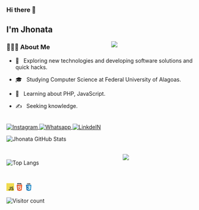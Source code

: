 ### Hi there 👋<h2> I'm Jhonata</h2>

<img align='right' src="https://media0.giphy.com/media/du3J3cXyzhj75IOgvA/giphy.gif?cid=ecf05e47prviqt7bo5zpk43r563mzoijgjmh69h23z1bmfmm&rid=giphy.gif" width="230">

<h3> 👨🏽‍💻 About Me </h3>




- 🤔 &nbsp; Exploring new technologies and developing software solutions and quick hacks.

- 🎓 &nbsp; Studying Computer Science at Federal University of Alagoas.

- 🌱 &nbsp; Learning about PHP, JavaScript.

- ✍️ &nbsp; Seeking knowledge.

<br/>

<a target="_blank" href="https://www.instagram.com/jhonata06/">
  <img align="center" alt="Instagram" width="22px" src="https://cdn.jsdelivr.net/npm/simple-icons@v3/icons/instagram.svg" />
</a>

<a target="_blank" href="https://api.whatsapp.com/send?phone=5582987464475">
  <img align="center" alt="Whatsapp" width="22px" src="https://cdn.jsdelivr.net/npm/simple-icons@v3/icons/whatsapp.svg" />
</a>

<a target="_blank" href="https://www.linkedin.com/in/jhonata-tenorio-a53226122/">
  <img align="center" alt="LinkdeIN" width="22px" src="https://cdn.jsdelivr.net/npm/simple-icons@v3/icons/linkedin.svg" />
</a>

<br/>

![Jhonata GitHub Stats](https://github-readme-stats.vercel.app/api?username=jhonataT&show_icons=true)

<br/>

<img src="https://mir-s3-cdn-cf.behance.net/project_modules/disp/13311e75820101.5c5806640e015.gif" width="200" align='right'>

![Top Langs](https://github-readme-stats.vercel.app/api/top-langs/?username=jhonataT&show_icons=true)

<br>



<code><img height="20" src="https://raw.githubusercontent.com/github/explore/80688e429a7d4ef2fca1e82350fe8e3517d3494d/topics/javascript/javascript.png"></code>
<code><img height="20" src="https://raw.githubusercontent.com/github/explore/80688e429a7d4ef2fca1e82350fe8e3517d3494d/topics/html/html.png"></code>
<code><img height="20" src="https://raw.githubusercontent.com/github/explore/80688e429a7d4ef2fca1e82350fe8e3517d3494d/topics/css/css.png"></code>

![Visitor count](https://visitor-badge.laobi.icu/badge?page_id=jhonataT.jhonataT)
